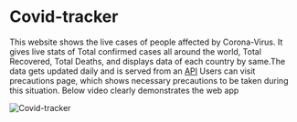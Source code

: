 # Covid-tracker

This website shows the live cases of people affected by Corona-Virus.
It gives live stats of Total confirmed cases all around the world, Total Recovered, Total Deaths, and displays data of each country by same.The data gets updated daily and is served from an [API](https://pomber.github.io/covid19/timeseries.json) 
Users can visit precautions page, which shows necessary precautions to be taken during this situation.
Below video clearly demonstrates the web app

![Covid-tracker](https://user-images.githubusercontent.com/42268318/83955956-2777ee80-a876-11ea-8cbb-132b72e46658.gif)
